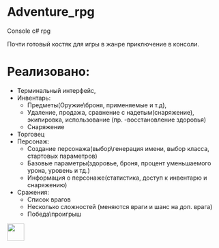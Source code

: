 # Adventure_rpg
Console c# rpg 

Почти готовый костяк для игры в жанре приключение в консоли.
# Реализовано:
- Терминальный интерфейс,
- Инвентарь:
    - Предметы(Оружие\броня, применяемые и т.д),
    - Удаление, продажа, сравнение с надетым(снаряжение), экипировка, использование (пр. -восстановление здоровья)  
    - Снаряжение
- Торговец
- Персонаж:
    - Создание персонажа(выбор\генерация имени, выбор класса, стартовых параметров)
    - Базовые параметры(здоровье, броня, процент уменьшаемого урона, уровень и тд.)  
    - Информация о персонаже(статистика, доступ к инвентарю и снаряжению)
- Сражения:
    - Список врагов
    - Несколько сложностей (меняются враги и шанс на доп. врага)
    - Победа\проигрыш
  
 <img src="https://c.tenor.com/Q6O6FN8oaGkAAAAd/dance-party-cat.gif" width="40" height="40" />
  
